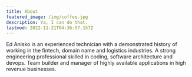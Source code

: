 ```yaml
---
title: About
featured_image: /img/coffee.jpg
description: Ya, I can do that.
lastmod: 2022-11-21T04:36:57.157Z
---
```


Ed Anisko is an experienced technician with a demonstrated history of working in the fintech, domain name and logistics industries. A strong engineering professional skilled in coding, software architecture and devops. Team builder and manager of highly available applications in high revenue businesses. 